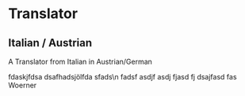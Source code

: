 # Translator
## Italian / Austrian
A Translator from Italian in Austrian/German





fdaskjfdsa
dsafhadsjölfda
sfads\n
fadsf
asdjf
asdj
fjasd
fj
dsajfasd
fas
Woerner
